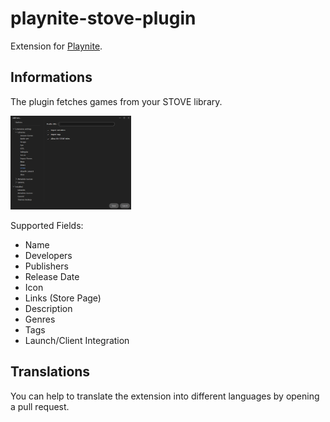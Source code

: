 # playnite-stove-plugin
Extension for [Playnite](https://playnite.link).  

## Informations
The plugin fetches games from your STOVE library.

<a href="https://github.com/GooglyBlox/playnite-stove-plugin/blob/master/screenshots/plugin_settings.png?raw=true">
  <picture>
    <img alt="settings" src="https://github.com/GooglyBlox/playnite-stove-plugin/blob/master/screenshots/plugin_settings.png?raw=true" height="150px">
  </picture>
</a>

Supported Fields:
* Name
* Developers
* Publishers
* Release Date
* Icon
* Links (Store Page)
* Description
* Genres
* Tags
* Launch/Client Integration

## Translations
You can help to translate the extension into different languages by opening a pull request.